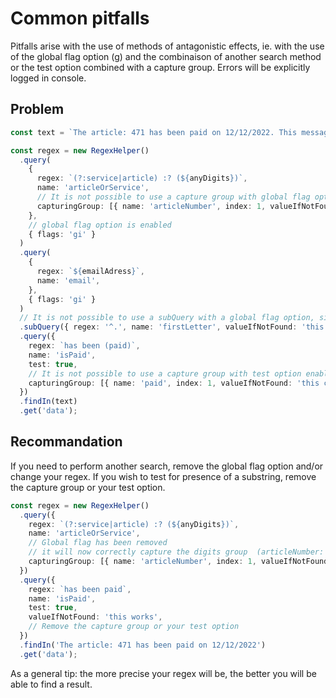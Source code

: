# Common pitfalls

Pitfalls arise with the use of methods of antagonistic effects, ie. with the use of the global flag option (g) and the combinaison of another search method or the test option combined with a capture group. Errors will be explicitly logged in console.

## Problem

```typescript
const text = `The article: 471 has been paid on 12/12/2022. This message has been sent to email@email.com and test@test.com...`;

const regex = new RegexHelper()
  .query(
    {
      regex: `(?:service|article) :? (${anyDigits})`,
      name: 'articleOrService',
      // It is not possible to use a capture group with global flag option enabled, due to native Regex limitations (with the global flag provided, Javascript would not be able to understand which group to capture since they can be multiple).
      capturingGroup: [{ name: 'articleNumber', index: 1, valueIfNotFound: 'this cannot work' }],
    },
    // global flag option is enabled
    { flags: 'gi' }
  )
  .query(
    {
      regex: `${emailAdress}`,
      name: 'email',
    },
    { flags: 'gi' }
  )
  // It is not possible to use a subQuery with a global flag option, since multiple values are found. However, it still works if a single value is found (not recommanded).
  .subQuery({ regex: '^.', name: 'firstLetter', valueIfNotFound: 'this cannot work' })
  .query({
    regex: `has been (paid)`,
    name: 'isPaid',
    test: true,
    // It is not possible to use a capture group with test option enabled, since it will return a boolean string.
    capturingGroup: [{ name: 'paid', index: 1, valueIfNotFound: 'this cannot work' }],
  })
  .findIn(text)
  .get('data');
```

## Recommandation

If you need to perform another search, remove the global flag option and/or change your regex. If you wish to test for presence of a substring, remove the capture group or your test option.

```typescript
const regex = new RegexHelper()
  .query({
    regex: `(?:service|article) :? (${anyDigits})`,
    name: 'articleOrService',
    // Global flag has been removed
    // it will now correctly capture the digits group  (articleNumber: 471)
    capturingGroup: [{ name: 'articleNumber', index: 1, valueIfNotFound: 'this works' }],
  })
  .query({
    regex: `has been paid`,
    name: 'isPaid',
    test: true,
    valueIfNotFound: 'this works',
    // Remove the capture group or your test option
  })
  .findIn('The article: 471 has been paid on 12/12/2022')
  .get('data');
```

As a general tip: the more precise your regex will be, the better you will be able to find a result.

